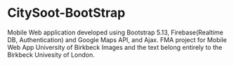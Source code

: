 # CitySoot-BootStrap
Mobile Web application developed using Bootstrap 5.13, Firebase(Realtime DB, Authentication) and Google Maps API, and Ajax. FMA project for Mobile Web App University of Birkbeck
Images and the text belong entirely to the Birkbeck Univesity of London. 
